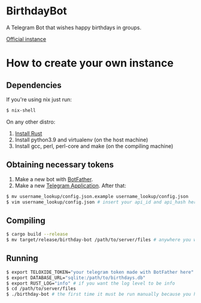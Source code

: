 # BirthdayBot
A Telegram Bot that wishes happy birthdays in groups.

[Official instance](t.me/happybirthday_bbot)

# How to create your own instance
## Dependencies
If you're using nix just run:
```bash
$ nix-shell
```

On any other distro:
1. [Install Rust](https://rustup.rs/)
2. Install python3.9 and virtualenv (on the host machine)
3. Install gcc, perl, perl-core and make (on the compiling machine)

## Obtaining necessary tokens
1. Make a new bot with [BotFather](t.me/BotFather).
2. Make a new [Telegram Application](https://core.telegram.org/api/obtaining_api_id).
After that:
```bash
$ mv username_lookup/config.json.example username_lookup/config.json
$ vim username_lookup/config.json # insert your api_id and api_hash here
```

## Compiling
```bash
$ cargo build --release
$ mv target/release/birthday-bot /path/to/server/files # anywhere you want, as long as the program has enough permissions to write on the same directory
```

## Running
```bash
$ export TELOXIDE_TOKEN="your telegram token made with BotFather here"
$ export DATABASE_URL="sqlite:/path/to/birthdays.db"
$ export RUST_LOG="info" # if you want the log level to be info
$ cd /path/to/server/files
$ ./birthday-bot # the first time it must be run manually because you have to login into telegram, after that you can call it from any init script you want (as long as the program has access to $PATH and the other exported variables)
```